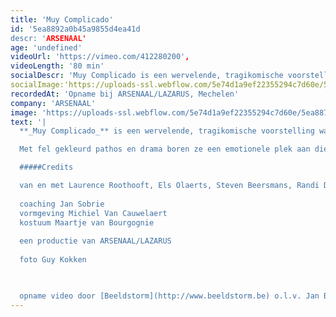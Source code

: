 ```yaml
---
title: 'Muy Complicado'
id: '5ea8892a0b45a9855d4ea41d
descr: 'ARSENAAL'
age: 'undefined'
videoUrl: 'https://vimeo.com/412280200',
videoLength: '80 min'
socialDescr: 'Muy Complicado is een wervelende, tragikomische voorstelling waarin vier spelers omgaan met het lijden van de mens als soort. De personages lijken weggelopen uit films van de Spaanse cineast Pedro Almodovar. Met fel gekleurd pathos en drama boren ze een emotionele plek aan die groter is dan het leven zelf. De dingen des levens worden uitvergroot met maar één doel: (h)erkenning en troost.'
socialImage:'https://uploads-ssl.webflow.com/5e74d1a9ef22355294c7d60e/5ea887469467e3cf02a01192_Schermafbeelding%202020-04-28%20om%2021.42.41.png'
recordedAt: 'Opname bij ARSENAAL/LAZARUS, Mechelen'
company: 'ARSENAAL'
image: 'https://uploads-ssl.webflow.com/5e74d1a9ef22355294c7d60e/5ea887469467e3cf02a01192_Schermafbeelding%202020-04-28%20om%2021.42.41.png'
text: '|
  **_Muy Complicado_** is een wervelende, tragikomische voorstelling waarin vier spelers omgaan met het lijden van de mens als soort. De personages lijken weggelopen uit films van de Spaanse cineast Pedro Almodovar.

  Met fel gekleurd pathos en drama boren ze een emotionele plek aan die groter is dan het leven zelf. De dingen des levens worden uitvergroot met maar één doel: (h)erkenning en troost.

  #####Credits

  van en met Laurence Roothooft, Els Olaerts, Steven Beersmans, Randi De Vlieghe
  
  coaching Jan Sobrie
  vormgeving Michiel Van Cauwelaert
  kostuum Maartje van Bourgognie
  
  een productie van ARSENAAL/LAZARUS
  
  foto Guy Kokken

  ‍

  opname video door [Beeldstorm](http://www.beeldstorm.be) o.l.v. Jan Bosteels'
---
```

